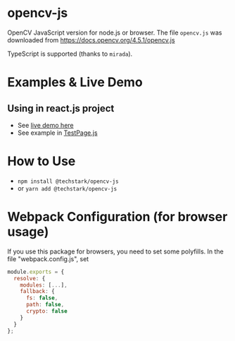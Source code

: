 # opencv-js
OpenCV JavaScript version for node.js or browser. The file `opencv.js` was downloaded from https://docs.opencv.org/4.5.1/opencv.js

TypeScript is supported (thanks to `mirada`).

# Examples & Live Demo
## Using in react.js project
- See [live demo here](https://codesandbox.io/s/techstarkopencv-js-demo-page-f7gvk)
- See example in [TestPage.js](examples/react.js/TestPage.js)

# How to Use
- `npm install @techstark/opencv-js`
- or `yarn add @techstark/opencv-js`

# Webpack Configuration (for browser usage)
If you use this package for browsers, you need to set some polyfills. In the file "webpack.config.js", set 
```js
module.exports = {
  resolve: {
    modules: [...],
    fallback: {
      fs: false,
      path: false,
      crypto: false
    }
  }
};
```
